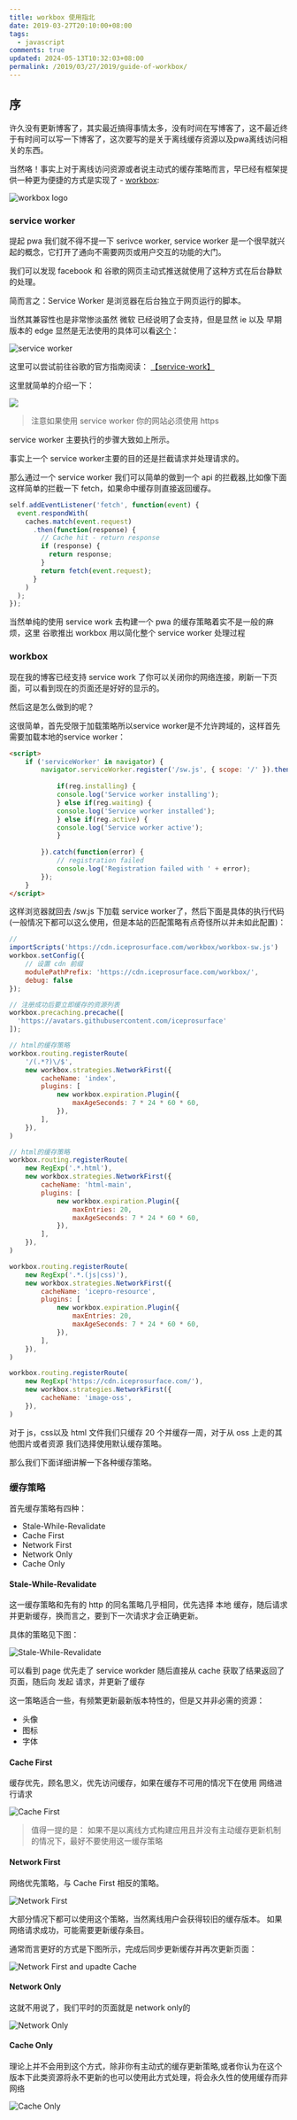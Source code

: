 ```yaml
---
title: workbox 使用指北
date: 2019-03-27T20:10:00+08:00
tags:
  - javascript
comments: true
updated: 2024-05-13T10:32:03+08:00
permalink: /2019/03/27/2019/guide-of-workbox/
---
```


## 序

许久没有更新博客了，其实最近搞得事情太多，没有时间在写博客了，这不最近终于有时间可以写一下博客了，这次要写的是关于离线缓存资源以及pwa离线访问相关的东西。

当然咯！事实上对于离线访问资源或者说主动式的缓存策略而言，早已经有框架提供一种更为便捷的方式是实现了 - [workbox](https://developers.google.com/web/tools/workbox/):

<!--more-->
![workbox logo](https://cdn.iceprosurface.com/upload/md/Workbox-Logo-Grey.svg)


### service worker

提起 pwa 我们就不得不提一下 serivce worker, service worker 是一个很早就兴起的概念，它打开了通向不需要网页或用户交互的功能的大门。

我们可以发现 facebook 和 谷歌的网页主动式推送就使用了这种方式在后台静默的处理。

简而言之：Service Worker 是浏览器在后台独立于网页运行的脚本。

当然其兼容性也是非常惨淡虽然 微软 已经说明了会支持，但是显然 ie 以及 早期版本的 edge 显然是无法使用的具体可以看[这个](https://caniuse.com/#search=service%20workers)：

![service worker](https://cdn.iceprosurface.com/upload/md/2019-03-27-063503.png)



这里可以尝试前往谷歌的官方指南阅读： [【service-work】](https://developers.google.com/web/fundamentals/primers/service-workers/?hl=zh-cn)

这里就简单的介绍一下：


![](https://cdn.iceprosurface.com/upload/md/2019-03-27-040442.jpg)

> 注意如果使用 service worker 你的网站必须使用 https


service worker 主要执行的步骤大致如上所示。

事实上一个 service worker主要的目的还是拦截请求并处理请求的。

那么通过一个 service worker 我们可以简单的做到一个 api 的拦截器,比如像下面这样简单的拦截一下 fetch，如果命中缓存则直接返回缓存。


```javascript
self.addEventListener('fetch', function(event) {
  event.respondWith(
    caches.match(event.request)
      .then(function(response) {
        // Cache hit - return response
        if (response) {
          return response;
        }
        return fetch(event.request);
      }
    )
  );
});
```

当然单纯的使用 service work 去构建一个 pwa 的缓存策略着实不是一般的麻烦，这里 谷歌推出 workbox 用以简化整个 service  worker 处理过程

### workbox

现在我的博客已经支持 service work 了你可以关闭你的网络连接，刷新一下页面，可以看到现在的页面还是好好的显示的。

然后这是怎么做到的呢？

这很简单，首先受限于加载策略所以service worker是不允许跨域的，这样首先需要加载本地的service worker：

```html
<script>
    if ('serviceWorker' in navigator) {
        navigator.serviceWorker.register('/sw.js', { scope: '/' }).then(function(reg) {
        
            if(reg.installing) {
            console.log('Service worker installing');
            } else if(reg.waiting) {
            console.log('Service worker installed');
            } else if(reg.active) {
            console.log('Service worker active');
            }
        
        }).catch(function(error) {
            // registration failed
            console.log('Registration failed with ' + error);
        });
    }
</script>
```

这样浏览器就回去 /sw.js 下加载 service worker了，然后下面是具体的执行代码(一般情况下都可以这么使用，但是本站的匹配策略有点奇怪所以并未如此配置)：

```javascript
// 
importScripts('https://cdn.iceprosurface.com/workbox/workbox-sw.js')
workbox.setConfig({
    // 设置 cdn 前缀
    modulePathPrefix: 'https://cdn.iceprosurface.com/workbox/',
    debug: false
});

// 注册成功后要立即缓存的资源列表
workbox.precaching.precache([
  'https://avatars.githubusercontent.com/iceprosurface'
]);

// html的缓存策略
workbox.routing.registerRoute(
    '/(.*?)\/$',
    new workbox.strategies.NetworkFirst({
        cacheName: 'index',
        plugins: [
            new workbox.expiration.Plugin({
                maxAgeSeconds: 7 * 24 * 60 * 60,
            }),
        ],
    }),
)

// html的缓存策略
workbox.routing.registerRoute(
    new RegExp('.*.html'),
    new workbox.strategies.NetworkFirst({
        cacheName: 'html-main',
        plugins: [
            new workbox.expiration.Plugin({
                maxEntries: 20,
                maxAgeSeconds: 7 * 24 * 60 * 60,
            }),
        ],
    }),
)

workbox.routing.registerRoute(
    new RegExp('.*.(js|css)'),
    new workbox.strategies.NetworkFirst({
        cacheName: 'icepro-resource',
        plugins: [
            new workbox.expiration.Plugin({
                maxEntries: 20,
                maxAgeSeconds: 7 * 24 * 60 * 60,
            }),
        ],
    }),
)

workbox.routing.registerRoute(
    new RegExp('https://cdn.iceprosurface.com/'),
    new workbox.strategies.NetworkFirst({
        cacheName: 'image-oss',
    }),
)

```

对于 js，css以及 html 文件我们只缓存 20 个并缓存一周，对于从 oss 上走的其他图片或者资源 我们选择使用默认缓存策略。

那么我们下面详细讲解一下各种缓存策略。

### 缓存策略

首先缓存策略有四种：


+ Stale-While-Revalidate
+ Cache First
+ Network First
+ Network Only
+ Cache Only


#### Stale-While-Revalidate

这一缓存策略和先有的 http 的同名策略几乎相同，优先选择 本地 缓存，随后请求并更新缓存，换而言之，要到下一次请求才会正确更新。

具体的策略见下图：


![Stale-While-Revalidate](https://cdn.iceprosurface.com/upload/md/2019-03-27-062340.jpg)


可以看到 page 优先走了 service workder 随后直接从 cache 获取了结果返回了页面，随后向 发起 请求，并更新了缓存

这一策略适合一些，有频繁更新最新版本特性的，但是又并非必需的资源：

+ 头像
+ 图标
+ 字体

#### Cache First

缓存优先，顾名思义，优先访问缓存，如果在缓存不可用的情况下在使用 网络进行请求

![Cache First](https://cdn.iceprosurface.com/upload/md/2019-03-27-063714.jpg)

> 值得一提的是： 如果不是以离线方式构建应用且并没有主动缓存更新机制的情况下，最好不要使用这一缓存策略


#### Network First

网络优先策略，与 Cache First 相反的策略。

![Network First](https://cdn.iceprosurface.com/upload/md/2019-03-27-064442.jpg)

大部分情况下都可以使用这个策略，当然离线用户会获得较旧的缓存版本。 如果网络请求成功，可能需要更新缓存条目。

通常而言更好的方式是下图所示，完成后同步更新缓存并再次更新页面：

![Network First and upadte Cache](https://cdn.iceprosurface.com/upload/md/2019-03-27-064542.jpg)


#### Network Only

这就不用说了，我们平时的页面就是 network only的

![Network Only](https://cdn.iceprosurface.com/upload/md/2019-03-27-064738.jpg)


#### Cache Only

理论上并不会用到这个方式，除非你有主动式的缓存更新策略,或者你认为在这个版本下此类资源将永不更新的也可以使用此方式处理，将会永久性的使用缓存而非网络

![Cache Only](https://cdn.iceprosurface.com/upload/md/2019-03-27-064833.jpg)




[^1]: Matt Gaunt,Service Worker：简介, [https://developers.google.com/web/fundamentals/primers/service-workers/?hl=zh-cn](https://developers.google.com/web/fundamentals/primers/service-workers/?hl=zh-cn)
[^2]: mnot,Two HTTP Caching Extensions, [https://www.mnot.net/blog/2007/12/12/stale](https://www.mnot.net/blog/2007/12/12/stale)
[^3]: Jake Archibald,离线指南, [https://developers.google.com/web/fundamentals/instant-and-offline/offline-cookbook/?hl=zh-cn](https://developers.google.com/web/fundamentals/instant-and-offline/offline-cookbook/?hl=zh-cn)
[^4]: anonymous,service worker, [https://developer.mozilla.org/zh-CN/docs/Web/API/ServiceWorker](https://developer.mozilla.org/zh-CN/docs/Web/API/ServiceWorker)
[^5]: Fyrd, can use, [https://caniuse.com/#search=service%20workers](https://caniuse.com/#search=service%20workers)
[^6]: Google.Inc, Workbox Strategies, [https://developers.google.com/web/tools/workbox/modules/workbox-strategies](https://developers.google.com/web/tools/workbox/modules/workbox-strategies)